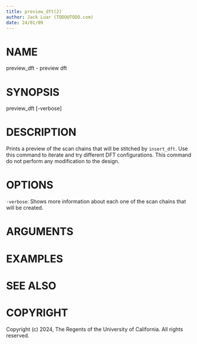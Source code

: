 ```yaml
---
title: preview_dft(2)
author: Jack Luar (TODO@TODO.com)
date: 24/01/09
---
```


# NAME

preview_dft - preview dft

# SYNOPSIS

preview_dft
    [-verbose]


# DESCRIPTION

Prints a preview of the scan chains that will be stitched by `insert_dft`. Use
this command to iterate and try different DFT configurations. This command do
not perform any modification to the design.

# OPTIONS

`-verbose`:  Shows more information about each one of the scan chains that will be created.

# ARGUMENTS

# EXAMPLES

# SEE ALSO

# COPYRIGHT

Copyright (c) 2024, The Regents of the University of California. All rights reserved.
